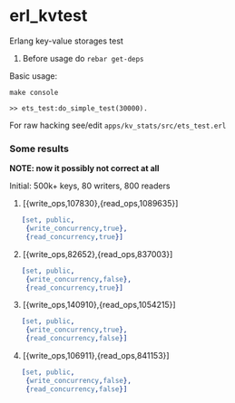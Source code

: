 # erl_kvtest

Erlang key-value storages test

1. Before usage do `rebar get-deps`

Basic usage:

```
make console

>> ets_test:do_simple_test(30000).
```

For raw hacking see/edit `apps/kv_stats/src/ets_test.erl`

### Some results

**NOTE: now it possibly not correct at all**

Initial: 500k+ keys, 80 writers, 800 readers


1. [{write_ops,107830},{read_ops,1089635}]

```erlang
   [set, public,
    {write_concurrency,true},
    {read_concurrency,true}]
```

2. [{write_ops,82652},{read_ops,837003}]

```erlang
   [set, public,
    {write_concurrency,false},
    {read_concurrency,true}]
```

3. [{write_ops,140910},{read_ops,1054215}]

```erlang
   [set, public,
    {write_concurrency,true},
    {read_concurrency,false}]
```

4. [{write_ops,106911},{read_ops,841153}]

```erlang
   [set, public,
    {write_concurrency,false},
    {read_concurrency,false}]
```
